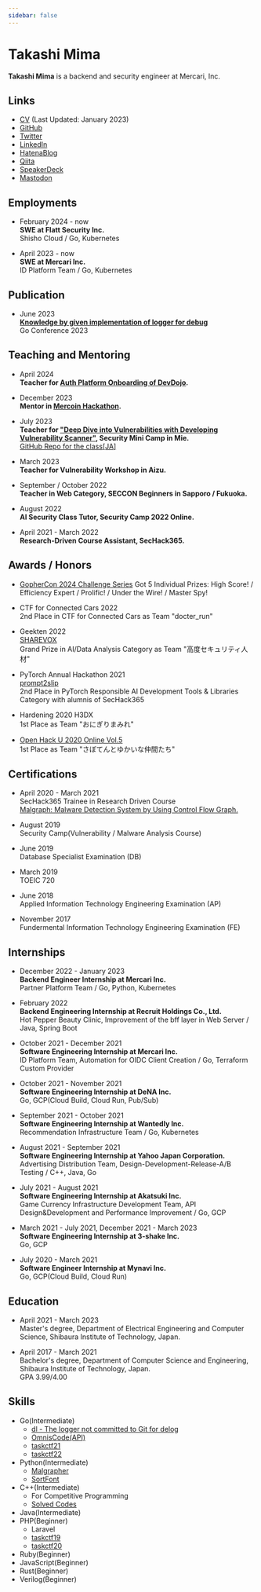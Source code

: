```yaml
---
sidebar: false
---
```


# Takashi Mima
**Takashi Mima** is a backend and security engineer at Mercari, Inc.


## Links
- [CV](https://docs.google.com/document/d/1WapjZUwRj9J3aBemjO3ONKrPcrY3uf9G7Fgy1vZ3G2w) (Last Updated: January 2023)  
- [GitHub](https://github.com/task4233)  
- [Twitter](https://twitter.com/task4233)
- [LinkedIn](https://www.linkedin.com/in/takashi-mima/)  
- [HatenaBlog](https://task4233.hatenablog.com/)  
- [Qiita](https://qiita.com/task4233)  
- [SpeakerDeck](https://speakerdeck.com/task4233)
- <a rel="me" href="https://mstdn.jp/@task4233">Mastodon</a>

## Employments
- February 2024 - now  
**SWE at Flatt Security Inc.**  
Shisho Cloud / Go, Kubernetes

- April 2023 - now  
**SWE at Mercari Inc.**  
ID Platform Team / Go, Kubernetes

## Publication
- June 2023  
**[Knowledge by given implementation of logger for debug](https://speakerdeck.com/task4233/knowledge-by-given-implementation-of-logger-for-debug)**  
Go Conference 2023

## Teaching and Mentoring
- April 2024  
**Teacher for [Auth Platform Onboarding of DevDojo](https://engineering.mercari.com/en/blog/entry/20240530-ae7feb0542/#:~:text=Auth%20Platform%20Onboarding).**

- December 2023  
**Mentor in [Mercoin Hackathon](https://mercan.mercari.com/articles/40371/).**

- July 2023  
**Teacher for ["Deep Dive into Vulnerabilities with Developing Vulnerability Scanner"](https://www.security-camp.or.jp/minicamp/mie2023.html), Security Mini Camp in Mie.**  
[GitHub Repo for the class[JA]](https://github.com/task4233/sqli-chal)

- March 2023  
**Teacher for Vulnerability Workshop in Aizu.**

- September / October 2022  
**Teacher in Web Category, SECCON Beginners in Sapporo / Fukuoka.**

- August 2022  
**AI Security Class Tutor, Security Camp 2022 Online.**

- April 2021 - March 2022  
**Research-Driven Course Assistant, SecHack365.**  

## Awards / Honors
- [GopherCon 2024 Challenge Series](https://gophercon.challengeseries.org/teams/15)
Got 5 Individual Prizes: High Score! / Efficiency Expert / Prolific! / Under the Wire! / Master Spy! 

- CTF for Connected Cars 2022  
2nd Place in CTF for Connected Cars as Team "docter_run"

- Geekten 2022  
[SHAREVOX](https://www.sharevox.app/)  
Grand Prize in AI/Data Analysis Category as Team "高度セキュリティ人材"

- PyTorch Annual Hackathon 2021  
[prompt2slip](https://devpost.com/software/promp2slip)  
2nd Place in PyTorch Responsible AI Development Tools & Libraries Category with alumnis of SecHack365

- Hardening 2020 H3DX  
1st Place as Team "おにぎりまみれ"  

- [Open Hack U 2020 Online Vol.5](https://hacku.yahoo.co.jp/hacku2020online5/)  
1st Place as Team "さぼてんとゆかいな仲間たち"  

## Certifications
- April 2020 - March 2021  
SecHack365 Trainee in Research Driven Course  
[Malgraph: Malware Detection System by Using Control Flow Graph.](https://sechack365.nict.go.jp/achievement/2020/pdf/2020_32.pdf)  

- August 2019  
Security Camp(Vulnerability / Malware Analysis Course)

- June 2019  
Database Specialist Examination (DB)  

- March 2019  
TOEIC 720  

- June 2018  
Applied Information Technology Engineering Examination (AP)  

- November 2017  
Fundermental Information Technology Engineering Examination (FE)  

## Internships
- December 2022 - January 2023  
**Backend Engineer Internship at Mercari Inc.**  
Partner Platform Team / Go, Python, Kubernetes

- February 2022  
**Backend Engineering Internship at Recruit Holdings Co., Ltd.**  
Hot Pepper Beauty Clinic, Improvement of the bff layer in Web Server / Java, Spring Boot

- October 2021 - December 2021  
**Software Engineering Internship at Mercari Inc.**  
ID Platform Team, Automation for OIDC Client Creation / Go, Terraform Custom Provider  

- October 2021 - November 2021  
**Software Engineering Internship at DeNA Inc.**  
Go, GCP(Cloud Build, Cloud Run, Pub/Sub)  

- September 2021 - October 2021  
**Software Engineering Internship at Wantedly Inc.**  
Recommendation Infrastructure Team / Go, Kubernetes  

- August 2021 - September 2021  
**Software Engineering Internship at Yahoo Japan Corporation.**  
Advertising Distribution Team, Design-Development-Release-A/B Testing / C++, Java, Go  

- July 2021 - August 2021  
**Software Engineering Internship at Akatsuki Inc.**  
Game Currency Infrastructure Development Team, API Design&Development and Performance Improvement / Go, GCP  

- March 2021 - July 2021, December 2021 - March 2023  
**Software Engineering Internship at 3-shake Inc.**  
Go, GCP  

- July 2020 - March 2021  
**Software Engineer Internship at Mynavi Inc.**  
Go, GCP(Cloud Build, Cloud Run)

## Education
- April 2021 - March 2023  
Master's degree, Department of Electrical Engineering and Computer Science, Shibaura Institute of Technology, Japan.  

- April 2017 - March 2021  
Bachelor's degree, Department of Computer Science and Engineering, Shibaura Institute of Technology, Japan.  
GPA 3.99/4.00  

## Skills
 - Go(Intermediate)
   - [dl - The logger not committed to Git for delog](https://github.com/task4233/dl)
   - [OmnisCode(API)](https://github.com/openhacku-saboten/OmnisCode-backend)
   - [taskctf21](https://github.com/task4233/taskctf21-public)
   - [taskctf22](https://github.com/task4233/taskctf22-public)
 - Python(Intermediate)
   - [Malgrapher](https://github.com/task4233/malgrapher)
   - [SortFont](https://github.com/sort-font/webpage)
 - C++(Intermediate)
   - For Competitive Programming
   - [Solved Codes](https://github.com/task4233/contest)
 - Java(Intermediate)
 - PHP(Beginner)
   - Laravel
   - [taskctf19](https://github.com/task4233/taskctf19)
   - [taskctf20](https://github.com/task4233/taskctf20)
 - Ruby(Beginner)
 - JavaScript(Beginner)
 - Rust(Beginner)
 - Verilog(Beginner)
